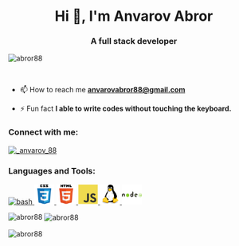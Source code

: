 <h1 align="center">Hi 👋, I'm Anvarov Abror</h1>
<h3 align="center">A full stack developer</h3>

<p align="left"> <img src="https://komarev.com/ghpvc/?username=abror88&label=Profile%20views&color=0e75b6&style=flat" alt="abror88" /> </p>

<p align="left"> <a href="https://twitter.com/" target="blank"><img src="https://img.shields.io/twitter/follow/?logo=twitter&style=for-the-badge" alt="" /></a> </p>

- 📫 How to reach me **anvarovabror88@gmail.com**

- ⚡ Fun fact **I able to write codes without touching the keyboard.**

<h3 align="left">Connect with me:</h3>
<p align="left">
<a href="https://instagram.com/_anvarov_88" target="blank"><img align="center" src="https://raw.githubusercontent.com/rahuldkjain/github-profile-readme-generator/master/src/images/icons/Social/instagram.svg" alt="_anvarov_88" height="30" width="40" /></a>
</p>

<h3 align="left">Languages and Tools:</h3>
<p align="left"> <a href="https://www.gnu.org/software/bash/" target="_blank" rel="noreferrer"> <img src="https://www.vectorlogo.zone/logos/gnu_bash/gnu_bash-icon.svg" alt="bash" width="40" height="40"/> </a> <a href="https://www.w3schools.com/css/" target="_blank" rel="noreferrer"> <img src="https://raw.githubusercontent.com/devicons/devicon/master/icons/css3/css3-original-wordmark.svg" alt="css3" width="40" height="40"/> </a> <a href="https://www.w3.org/html/" target="_blank" rel="noreferrer"> <img src="https://raw.githubusercontent.com/devicons/devicon/master/icons/html5/html5-original-wordmark.svg" alt="html5" width="40" height="40"/> </a> <a href="https://developer.mozilla.org/en-US/docs/Web/JavaScript" target="_blank" rel="noreferrer"> <img src="https://raw.githubusercontent.com/devicons/devicon/master/icons/javascript/javascript-original.svg" alt="javascript" width="40" height="40"/> </a> <a href="https://www.linux.org/" target="_blank" rel="noreferrer"> <img src="https://raw.githubusercontent.com/devicons/devicon/master/icons/linux/linux-original.svg" alt="linux" width="40" height="40"/> </a> <a href="https://nodejs.org" target="_blank" rel="noreferrer"> <img src="https://raw.githubusercontent.com/devicons/devicon/master/icons/nodejs/nodejs-original-wordmark.svg" alt="nodejs" width="40" height="40"/> </a> </p>

<p><img align="left" src="https://github-readme-stats.vercel.app/api/top-langs?username=abror88&show_icons=true&locale=en&layout=compact" alt="abror88" /></p>

<p>&nbsp;<img align="center" src="https://github-readme-stats.vercel.app/api?username=abror88&show_icons=true&locale=en" alt="abror88" /></p>

<p><img align="center" src="https://github-readme-streak-stats.herokuapp.com/?user=abror88&" alt="abror88" /></p>

